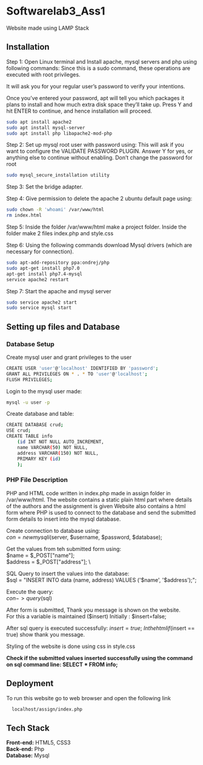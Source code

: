 # Softwarelab3_Ass1
[//]: <> (Question 1)

Website made using LAMP Stack

## Installation
Step 1: Open Linux terminal and Install 
apache, mysql servers and php using following commands:
Since this is a sudo command, these operations are executed with root privileges.

It will ask you for your regular user’s password to verify your intentions.

Once you’ve entered your password, apt will tell you which packages it plans to install and
how much extra disk space they’ll take up. Press Y and hit ENTER to continue, and hence installation will proceed.


```bash
sudo apt install apache2
sudo apt install mysql-server
sudo apt install php libapache2-mod-php

```
Step 2: Set up mysql root user with password using:
This will ask if you want to configure the VALIDATE PASSWORD PLUGIN.
Answer Y for yes, or anything else to continue without enabling.
Don’t change the password for root
```bash
sudo mysql_secure_installation utility 
```
Step 3: Set the bridge adapter. 

Step 4: Give permission to delete the apache 2 ubuntu default 
page using:
```bash
sudo chown -R 'whoami' /var/www/html
rm index.html 
```
Step 5: Inside the folder /var/www/html make a project folder. 
Inside the folder make 2 files index.php and style.css

Step 6: Using the following commands download Mysql drivers 
(which are necessary for connection).
```bash
sudo apt-add-repository ppa:ondrej/php
sudo apt-get install php7.0
apt-get install php7.4-mysql
service apache2 restart
```
Step 7: Start the apache and mysql server
```bash
sudo service apache2 start 
sudo service mysql start
```

## Setting up files and Database
### Database Setup
Create mysql user and grant privileges to the user
```bash
CREATE USER 'user'@'localhost' IDENTIFIED BY 'password';
GRANT ALL PRIVILEGES ON * . * TO 'user'@'localhost';
FLUSH PRIVILEGES; 
```
Login to the mysql user made:
```bash
mysql -u user -p 
```
Create database and table:
```bash
CREATE DATABASE crud;
USE crud;
CREATE TABLE info 
    (id INT NOT NULL AUTO_INCREMENT, 
    name VARCHAR(50) NOT NULL, 
    address VARCHAR(150) NOT NULL, 
    PRIMARY KEY (id)
    );
```
### PHP File Description
PHP and HTML code written in index.php made in assign folder in /var/www/html. 
The website contains a static plain html part where details of the authors and the assignment is given
Website also contains a html form where PHP is used to connect to the database and send the submitted form details to insert into the mysql database.

Create connection to database using: \
$con = new mysqli($server, $username, $password, $database);

Get the values from teh submitted form using: \
$name = $_POST["name"]; \
$address = $_POST["address"]; \

SQL Query to insert the values into the database: \
$sql = "INSERT INTO data (name, address) VALUES ('$name', '$address');";

Execute the query: \
$con->query($sql)

After form is submitted, Thank you message is shown on the website. \
For this a variable is maintained ($insert)
Initially : $insert=false;

After sql query is executed successfully:
$insert=true;\
In the html if($insert == true) show thank you message.



Styling of the website is done using css in style.css

**Check if the submitted values inserted successfully using the command on sql command line:
SELECT * FROM info;**
  
## Deployment
To run this website go to web browser and open the following link
```bash
  localhost/assign/index.php
```
## Tech Stack
**Front-end:** HTML5, CSS3 \
**Back-end:** Php \
**Database:** Mysql
  
